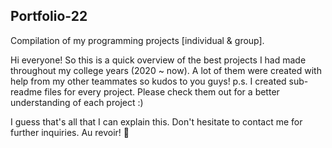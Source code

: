 ## Portfolio-22
Compilation of my programming projects [individual &amp; group].


Hi everyone! So this is a quick overview of the best projects I had made throughout my college years (2020 ~ now). 
A lot of them were created with help from my other teammates so kudos to you guys! 
p.s. I created sub-readme files for every project. Please check them out for a better understanding of each project :)

I guess that's all that I can explain this. Don't hesitate to contact me for further inquiries. Au revoir! 👋
